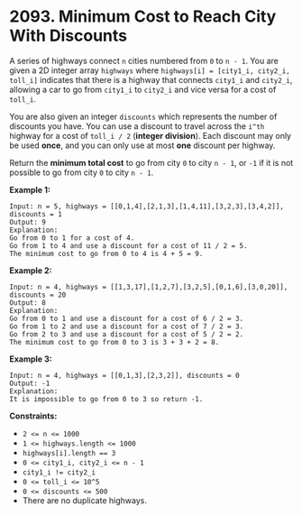 # 2093. Minimum Cost to Reach City With Discounts

A series of highways connect `n` cities numbered from `0` to `n - 1`. You are given a 2D integer array `highways` where `highways[i] = [city1_i, city2_i, toll_i]` indicates that there is a highway that connects `city1_i` and `city2_i`, allowing a car to go from `city1_i` to `city2_i` and vice versa for a cost of `toll_i`.

You are also given an integer `discounts` which represents the number of discounts you have. You can use a discount to travel across the `i^th` highway for a cost of `toll_i / 2` (**integer division**). Each discount may only be used **once**, and you can only use at most **one** discount per highway.

Return the **minimum total cost** to go from city `0` to city `n - 1`, or `-1` if it is not possible to go from city `0` to city `n - 1`.

**Example 1:**

```
Input: n = 5, highways = [[0,1,4],[2,1,3],[1,4,11],[3,2,3],[3,4,2]], discounts = 1
Output: 9
Explanation:
Go from 0 to 1 for a cost of 4.
Go from 1 to 4 and use a discount for a cost of 11 / 2 = 5.
The minimum cost to go from 0 to 4 is 4 + 5 = 9.
```

**Example 2:**

```
Input: n = 4, highways = [[1,3,17],[1,2,7],[3,2,5],[0,1,6],[3,0,20]], discounts = 20
Output: 8
Explanation:
Go from 0 to 1 and use a discount for a cost of 6 / 2 = 3.
Go from 1 to 2 and use a discount for a cost of 7 / 2 = 3.
Go from 2 to 3 and use a discount for a cost of 5 / 2 = 2.
The minimum cost to go from 0 to 3 is 3 + 3 + 2 = 8.
```

**Example 3:**

```
Input: n = 4, highways = [[0,1,3],[2,3,2]], discounts = 0
Output: -1
Explanation:
It is impossible to go from 0 to 3 so return -1.
```

**Constraints:**

- `2 <= n <= 1000`
- `1 <= highways.length <= 1000`
- `highways[i].length == 3`
- `0 <= city1_i, city2_i <= n - 1`
- `city1_i != city2_i`
- `0 <= toll_i <= 10^5`
- `0 <= discounts <= 500`
- There are no duplicate highways.
